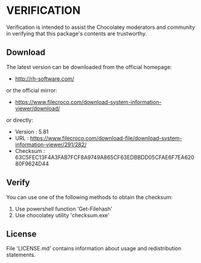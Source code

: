 # VERIFICATION
Verification is intended to assist the Chocolatey moderators and community in verifying that this package's contents are trustworthy.

## Download
The latest version can be downloaded from the official homepage:
- <http://rh-software.com/>

or the official mirror:

- <https://www.filecroco.com/download-system-information-viewer/download/>

or directly:
- Version  : 5.81
- URL      : https://www.filecroco.com/download-file/download-system-information-viewer/291/282/
- Checksum : 63C5FEC13F4A3FAB7FCF8A9749A865CF63EDBBDD05CFAE6F7EA62080F9624D44


## Verify
You can use one of the following methods to obtain the checksum:
1. Use powershell function 'Get-Filehash'
2. Use chocolatey utility 'checksum.exe'


## License
File 'LICENSE.md' contains information about usage and redistribution statements.
